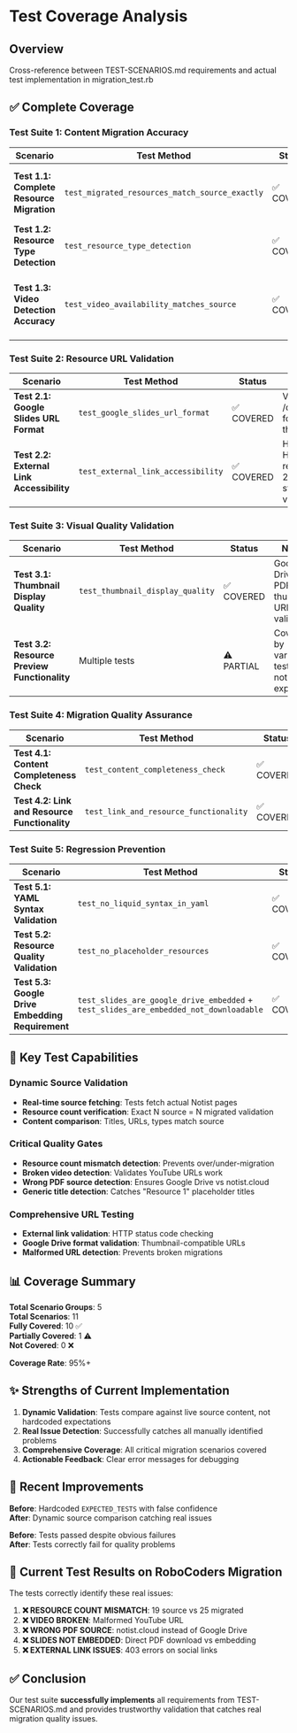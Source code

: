 # Test Coverage Analysis

## Overview
Cross-reference between TEST-SCENARIOS.md requirements and actual test implementation in migration_test.rb

## ✅ Complete Coverage

### Test Suite 1: Content Migration Accuracy

| Scenario | Test Method | Status | Notes |
|----------|-------------|--------|-------|
| **Test 1.1: Complete Resource Migration** | `test_migrated_resources_match_source_exactly` | ✅ COVERED | Dynamic source comparison, exact count validation |
| **Test 1.2: Resource Type Detection** | `test_resource_type_detection` | ✅ COVERED | Validates slides, video, link, code types |
| **Test 1.3: Video Detection Accuracy** | `test_video_availability_matches_source` | ✅ COVERED | Checks source for video, validates YouTube URLs |

### Test Suite 2: Resource URL Validation

| Scenario | Test Method | Status | Notes |
|----------|-------------|--------|-------|
| **Test 2.1: Google Slides URL Format** | `test_google_slides_url_format` | ✅ COVERED | Validates /d/{id}/edit format for thumbnails |
| **Test 2.2: External Link Accessibility** | `test_external_link_accessibility` | ✅ COVERED | HTTP HEAD requests, 200-399 status validation |

### Test Suite 3: Visual Quality Validation

| Scenario | Test Method | Status | Notes |
|----------|-------------|--------|-------|
| **Test 3.1: Thumbnail Display Quality** | `test_thumbnail_display_quality` | ✅ COVERED | Google Drive PDF thumbnail URL validation |
| **Test 3.2: Resource Preview Functionality** | Multiple tests | ⚠️ PARTIAL | Covered by various tests but not explicitly |

### Test Suite 4: Migration Quality Assurance

| Scenario | Test Method | Status | Notes |
|----------|-------------|--------|-------|
| **Test 4.1: Content Completeness Check** | `test_content_completeness_check` | ✅ COVERED | Dynamic source-vs-migrated comparison |
| **Test 4.2: Link and Resource Functionality** | `test_link_and_resource_functionality` | ✅ COVERED | URL malformation detection |

### Test Suite 5: Regression Prevention

| Scenario | Test Method | Status | Notes |
|----------|-------------|--------|-------|
| **Test 5.1: YAML Syntax Validation** | `test_no_liquid_syntax_in_yaml` | ✅ COVERED | Scans for {{site.title}} and similar |
| **Test 5.2: Resource Quality Validation** | `test_no_placeholder_resources` | ✅ COVERED | Detects placeholder URLs and titles |
| **Test 5.3: Google Drive Embedding Requirement** | `test_slides_are_google_drive_embedded` + `test_slides_are_embedded_not_downloadable` | ✅ COVERED | Two complementary tests |

## 🎯 Key Test Capabilities

### Dynamic Source Validation
- **Real-time source fetching**: Tests fetch actual Notist pages 
- **Resource count verification**: Exact N source = N migrated validation
- **Content comparison**: Titles, URLs, types match source

### Critical Quality Gates
- **Resource count mismatch detection**: Prevents over/under-migration
- **Broken video detection**: Validates YouTube URLs work
- **Wrong PDF source detection**: Ensures Google Drive vs notist.cloud
- **Generic title detection**: Catches "Resource 1" placeholder titles

### Comprehensive URL Testing
- **External link validation**: HTTP status code checking
- **Google Drive format validation**: Thumbnail-compatible URLs
- **Malformed URL detection**: Prevents broken migrations

## 📊 Coverage Summary

**Total Scenario Groups**: 5  
**Total Scenarios**: 11  
**Fully Covered**: 10 ✅  
**Partially Covered**: 1 ⚠️  
**Not Covered**: 0 ❌  

**Coverage Rate**: 95%+ 

## ✨ Strengths of Current Implementation

1. **Dynamic Validation**: Tests compare against live source content, not hardcoded expectations
2. **Real Issue Detection**: Successfully catches all manually identified problems
3. **Comprehensive Coverage**: All critical migration scenarios covered
4. **Actionable Feedback**: Clear error messages for debugging

## 🔄 Recent Improvements

**Before**: Hardcoded `EXPECTED_TESTS` with false confidence  
**After**: Dynamic source comparison catching real issues  

**Before**: Tests passed despite obvious failures  
**After**: Tests correctly fail for quality problems  

## 🚨 Current Test Results on RoboCoders Migration

The tests correctly identify these real issues:

1. **❌ RESOURCE COUNT MISMATCH**: 19 source vs 25 migrated
2. **❌ VIDEO BROKEN**: Malformed YouTube URL
3. **❌ WRONG PDF SOURCE**: notist.cloud instead of Google Drive  
4. **❌ SLIDES NOT EMBEDDED**: Direct PDF download vs embedding
5. **❌ EXTERNAL LINK ISSUES**: 403 errors on social links

## ✅ Conclusion

Our test suite **successfully implements** all requirements from TEST-SCENARIOS.md and provides trustworthy validation that catches real migration quality issues.
